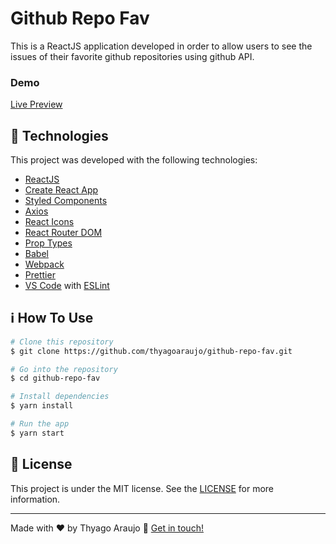 # Github Repo Fav

This is a ReactJS application developed in order to allow users to see the issues of their favorite github repositories using github API.

### Demo

[Live Preview](https://github-fav.netlify.com)

## :rocket: Technologies

This project was developed with the following technologies:

- [ReactJS](https://reactjs.org/)
- [Create React App](https://github.com/facebook/create-react-app)
- [Styled Components](https://www.styled-components.com/)
- [Axios](https://github.com/axios/axios)
- [React Icons](https://www.npmjs.com/package/react-icons)
- [React Router DOM](https://www.npmjs.com/package/react-router-dom)
- [Prop Types](https://www.npmjs.com/package/prop-types)
- [Babel](https://babeljs.io/)
- [Webpack](https://webpack.js.org/)
- [Prettier](https://prettier.io/)
- [VS Code](https://code.visualstudio.com/) with [ESLint](https://marketplace.visualstudio.com/items?itemName=dbaeumer.vscode-eslint)

## :information_source: How To Use

```bash
# Clone this repository
$ git clone https://github.com/thyagoaraujo/github-repo-fav.git

# Go into the repository
$ cd github-repo-fav

# Install dependencies
$ yarn install

# Run the app
$ yarn start
```

## :memo: License

This project is under the MIT license. See the [LICENSE](https://github.com/thyagoaraujo/github-repo-fav/blob/master/LICENSE.md) for more information.

---

Made with ♥ by Thyago Araujo :wave: [Get in touch!](https://www.linkedin.com/in/thyagosantosaraujo/)
